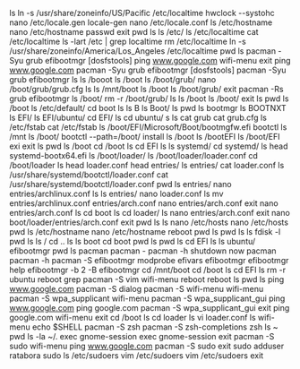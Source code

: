 ls
ln -s /usr/share/zoneinfo/US/Pacific /etc/localtime
hwclock --systohc
nano /etc/locale.gen 
locale-gen
nano /etc/locale.conf
ls /etc/hostname
nano /etc/hostname
passwd
exit
pwd
ls
ls /etc/
ls /etc/localtime 
cat /etc/localtime 
ls -lart /etc | grep localtime
rm /etc/localtime 
ln -s /usr/share/zoneinfo/America/Los_Angeles /etc/localtime
pwd
ls
pacman -Syu grub efibootmgr [dosfstools]
ping www.google.com
wifi-menu
exit
ping www.google.com
pacman -Syu grub efibootmgr [dosfstools]
pacman -Syu grub efibootmgr
ls 
ls /booot
ls /boot
ls /boot/grub/
nano /boot/grub/grub.cfg
ls
ls /mnt/boot
ls /boot
ls /boot/grub/
exit
pacman -Rs grub efibootmgr
ls /boot/
rm -r /boot/grub/
ls
ls /boot
ls /boot/
exit
ls
pwd
ls /boot
ls /etc/default/
cd boot
ls
ls B
ls Boot/
ls
pwd
ls bootmgr
ls BOOTNXT 
ls EFI/
ls EFI/ubuntu/
cd EFI/
ls
cd ubuntu/
s
ls
cat grub
cat grub.cfg 
ls /etc/fstab
cat /etc/fstab
ls /boot/EFI/Microsoft/Boot/bootmgfw.efi 
bootctl
ls /mnt
ls /boot/
bootctl --path=/boot/ install
ls /boot
ls /bootEFI
ls /boot/EFI
exi
exit
ls
pwd
ls /boot
cd /boot
ls
cd EFI
ls
ls systemd/
cd systemd/
ls
head systemd-bootx64.efi 
ls /boot/loader/
ls /boot/loader/loader.conf 
cd /boot/loader
ls
head loader.conf 
head entries/
ls entries/
cat loader.conf 
ls /usr/share/systemd/bootctl/loader.conf 
cat /usr/share/systemd/bootctl/loader.conf 
pwd
ls entries/
nano entries/archlinux.conf
ls
ls entries/
nano loader.conf 
ls
mv entries/archlinux.conf entries/arch.conf
nano entries/arch.conf 
exit
nano entries/arch.conf 
ls
cd boot
ls
cd loader/
ls
nano entries/arch.conf 
exit
nano boot/loader/entries/arch.conf 
exit
pwd
ls
ls
nano /etc/hosts 
nano /etc/hosts 
pwd
ls /etc/hostname 
nano /etc/hostname 
reboot
pwd
ls
pwd
ls
 ls
fdisk -l
pwd
ls
ls /
cd ..
ls
ls boot
cd boot
pwd
ls
pwd
ls
cd EFI
ls
ls ubuntu/
efibootmgr
pwd
ls
pacman
pacman -
pacman -h
shutdown now
pacman
pacman -h
pacman -S efibootmgr
modprobe efivars
efibootmgr
efibootmgr help
efibootmgr -b 2 -B
efibootmgr
cd /mnt/boot
cd /boot
ls
cd EFI
ls
rm -r ubuntu
reboot
grep
pacman -S vim
wifi-menu
reboot
reboot
ls
pwd
ls
ping www.google.com
pacman -S dialog
pacman -S wifi-menu
wifi-menu
pacman -S wpa_supplicant
wifi-menu
pacman -S wpa_supplicant_gui
ping www.google.com
ping google.com
pacman -S wpa_supplicant_gui
exit
ping google.com
wifi-menu
exit
cd /boot
ls
cd loader
ls
vi loader.conf 
ls
wifi-menu
echo $SHELL
pacman -S zsh
pacman -S zsh-completions
zsh
ls ~
pwd
ls -la ~/.
exec gnome-session
exec gnome-session
exit
pacman -S sudo
wifi-menu
ping www.google.com
pacman -S sudo
exit
sudo adduser ratabora sudo
ls /etc/sudoers
vim /etc/sudoers
vim /etc/sudoers
exit

